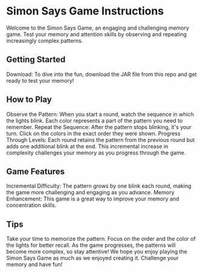 # Simon Says Game Instructions
Welcome to the Simon Says Game, an engaging and challenging memory game. Test your memory and attention skills by observing and repeating increasingly complex patterns.

## Getting Started
Download: To dive into the fun, download the JAR file from this repo and get ready to test your memory!

## How to Play
Observe the Pattern: When you start a round, watch the sequence in which the lights blink. Each color represents a part of the pattern you need to remember.
Repeat the Sequence: After the pattern stops blinking, it's your turn. Click on the colors in the exact order they were shown.
Progress Through Levels: Each round retains the pattern from the previous round but adds one additional blink at the end. This incremental increase in complexity challenges your memory as you progress through the game.

## Game Features
Incremental Difficulty: The pattern grows by one blink each round, making the game more challenging and engaging as you advance.
Memory Enhancement: This game is a great way to improve your memory and concentration skills.

## Tips
Take your time to memorize the pattern.
Focus on the order and the color of the lights for better recall.
As the game progresses, the patterns will become more complex, so stay attentive!
We hope you enjoy playing the Simon Says Game as much as we enjoyed creating it. Challenge your memory and have fun!
